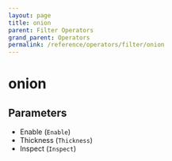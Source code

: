 ```yaml
---
layout: page
title: onion
parent: Filter Operators
grand_parent: Operators
permalink: /reference/operators/filter/onion
---
```


# onion

## Parameters

* Enable (`Enable`)
* Thickness (`Thickness`)
* Inspect (`Inspect`)
